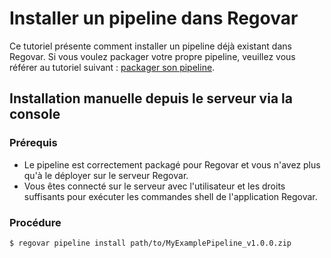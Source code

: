 # Installer un pipeline dans Regovar

Ce tutoriel présente comment installer un pipeline déjà existant dans Regovar.
Si vous voulez packager votre propre pipeline, veuillez vous référer au tutoriel suivant : [packager son pipeline](tuto_002.md).

## Installation manuelle depuis le serveur via la console

### Prérequis
* Le pipeline est correctement packagé pour Regovar et vous n'avez plus qu'à le déployer sur le serveur Regovar.
* Vous êtes connecté sur le serveur avec l'utilisateur et les droits suffisants pour exécuter les commandes shell de l'application Regovar.

### Procédure
```
$ regovar pipeline install path/to/MyExamplePipeline_v1.0.0.zip
```

